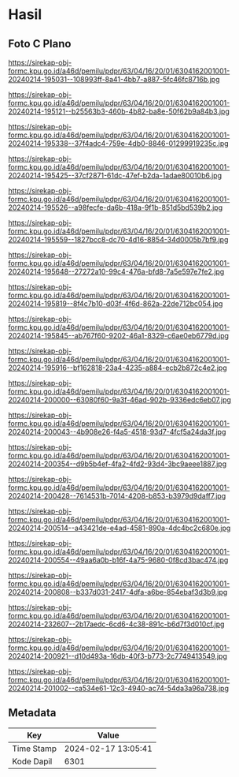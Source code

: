# Hasil

## Foto C Plano

https://sirekap-obj-formc.kpu.go.id/a46d/pemilu/pdpr/63/04/16/20/01/6304162001001-20240214-195031--108993ff-8a41-4bb7-a887-5fc46fc8716b.jpg

https://sirekap-obj-formc.kpu.go.id/a46d/pemilu/pdpr/63/04/16/20/01/6304162001001-20240214-195121--b25563b3-460b-4b82-ba8e-50f62b9a84b3.jpg

https://sirekap-obj-formc.kpu.go.id/a46d/pemilu/pdpr/63/04/16/20/01/6304162001001-20240214-195338--37f4adc4-759e-4db0-8846-01299919235c.jpg

https://sirekap-obj-formc.kpu.go.id/a46d/pemilu/pdpr/63/04/16/20/01/6304162001001-20240214-195425--37cf2871-61dc-47ef-b2da-1adae80010b6.jpg

https://sirekap-obj-formc.kpu.go.id/a46d/pemilu/pdpr/63/04/16/20/01/6304162001001-20240214-195526--a98fecfe-da6b-418a-9f1b-851d5bd539b2.jpg

https://sirekap-obj-formc.kpu.go.id/a46d/pemilu/pdpr/63/04/16/20/01/6304162001001-20240214-195559--1827bcc8-dc70-4d16-8854-34d0005b7bf9.jpg

https://sirekap-obj-formc.kpu.go.id/a46d/pemilu/pdpr/63/04/16/20/01/6304162001001-20240214-195648--27272a10-99c4-476a-bfd8-7a5e597e7fe2.jpg

https://sirekap-obj-formc.kpu.go.id/a46d/pemilu/pdpr/63/04/16/20/01/6304162001001-20240214-195819--8f4c7b10-d03f-4f6d-862a-22de712bc054.jpg

https://sirekap-obj-formc.kpu.go.id/a46d/pemilu/pdpr/63/04/16/20/01/6304162001001-20240214-195845--ab767f60-9202-46a1-8329-c6ae0eb6779d.jpg

https://sirekap-obj-formc.kpu.go.id/a46d/pemilu/pdpr/63/04/16/20/01/6304162001001-20240214-195916--bf162818-23a4-4235-a884-ecb2b872c4e2.jpg

https://sirekap-obj-formc.kpu.go.id/a46d/pemilu/pdpr/63/04/16/20/01/6304162001001-20240214-200000--63080f60-9a3f-46ad-902b-9336edc6eb07.jpg

https://sirekap-obj-formc.kpu.go.id/a46d/pemilu/pdpr/63/04/16/20/01/6304162001001-20240214-200043--4b908e26-f4a5-4518-93d7-4fcf5a24da3f.jpg

https://sirekap-obj-formc.kpu.go.id/a46d/pemilu/pdpr/63/04/16/20/01/6304162001001-20240214-200354--d9b5b4ef-4fa2-4fd2-93d4-3bc9aeee1887.jpg

https://sirekap-obj-formc.kpu.go.id/a46d/pemilu/pdpr/63/04/16/20/01/6304162001001-20240214-200428--7614531b-7014-4208-b853-b3979d9daff7.jpg

https://sirekap-obj-formc.kpu.go.id/a46d/pemilu/pdpr/63/04/16/20/01/6304162001001-20240214-200514--a43421de-e4ad-4581-890a-4dc4bc2c680e.jpg

https://sirekap-obj-formc.kpu.go.id/a46d/pemilu/pdpr/63/04/16/20/01/6304162001001-20240214-200554--49aa6a0b-b16f-4a75-9680-0f8cd3bac474.jpg

https://sirekap-obj-formc.kpu.go.id/a46d/pemilu/pdpr/63/04/16/20/01/6304162001001-20240214-200808--b337d031-2417-4dfa-a6be-854ebaf3d3b9.jpg

https://sirekap-obj-formc.kpu.go.id/a46d/pemilu/pdpr/63/04/16/20/01/6304162001001-20240214-232607--2b17aedc-6cd6-4c38-891c-b6d7f3d010cf.jpg

https://sirekap-obj-formc.kpu.go.id/a46d/pemilu/pdpr/63/04/16/20/01/6304162001001-20240214-200921--d10d493a-16db-40f3-b773-2c7749413549.jpg

https://sirekap-obj-formc.kpu.go.id/a46d/pemilu/pdpr/63/04/16/20/01/6304162001001-20240214-201002--ca534e61-12c3-4940-ac74-54da3a96a738.jpg


## Metadata

| Key        | Value               |
| ---------- | ------------------- |
| Time Stamp | 2024-02-17 13:05:41 |
| Kode Dapil | 6301                |



